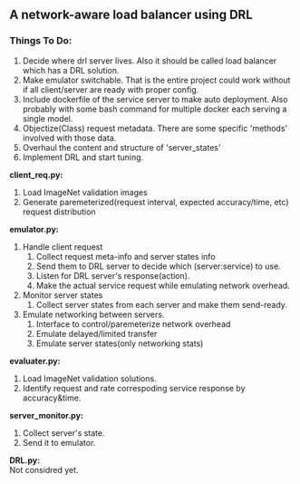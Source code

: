 ## A network-aware load balancer using DRL

### Things To Do:  
1. Decide where drl server lives. Also it should be called load balancer which has a DRL solution.
2. Make emulator switchable. That is the entire project could work without if all client/server are ready with proper config.
3. Include dockerfile of the service server to make auto deployment. Also probably with some bash command for multiple docker each serving a single model.
4. Objectize(Class) request metadata. There are some specific 'methods' involved with those data.
5. Overhaul the content and structure of 'server_states'
6. Implement DRL and start tuning.


**client_req.py:**  
1. Load ImageNet validation images
2. Generate paremeterized(request interval, expected accuracy/time, etc) request distribution

**emulator.py:**  
1. Handle client request  
    1. Collect request meta-info and server states info
    2. Send them to DRL server to decide which (server:service) to use.
    3. Listen for DRL server's response(action).
    4. Make the actual service request while emulating network overhead.
2. Monitor server states
    1. Collect server states from each server and make them send-ready.
3. Emulate networking between servers.
    1. Interface to control/paremeterize network overhead
    2. Emulate delayed/limited transfer
    3. Emulate server states(only networking stats)

**evaluater.py:**  
1. Load ImageNet validation solutions.
2. Identify request and rate correspoding service response by accuracy&time.

**server_monitor.py:**  
1. Collect server's state.
2. Send it to emulator.

**DRL.py:**  
Not considred yet.
